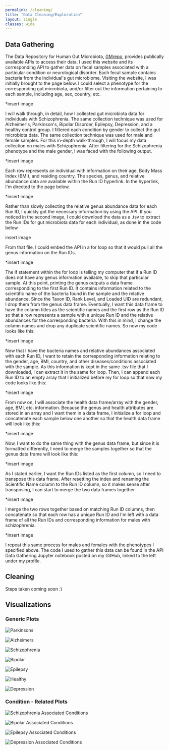 ```yaml
---
permalink: /cleaning/
title: "Data Cleaning/Exploration"
layout: single
classes: wide
---
```


## Data Gathering 

The Data Repository for Human Gut Microbiota, [GMrepo](https://gmrepo.humangut.info/home), provides publically available APIs to access their data. I used this website and its corresponding API to gather data on fecal samples associated with a particular condition or neurological disorder. Each fecal sample contains bacteria from the individual's gut microbiome. Visiting the website, I was initially brought to the page below. I could select a phenotype for the corresponding gut microbiota, and/or filter out the information pertaining to each sample, including age, sex, country, etc. 

*insert image 

I will walk through, in detail, how I collected gut microbiota data for individuals with Schizophrenia. The same collection technique was used for Alzheimer's, Parkinson's, Bipolar Disorder, Epilepsy, Depression, and a healthy control group. I filtered each condition by gender to collect the gut microbiota data. The same collection technique was used for male and female samples. For this in-depth walk-through, I will focus my data collection on males with Schizophrenia. After filtering for the Schizophrenia phenotype and the male gender, I was faced with the following output. 

*insert image 

Each row represents an individual with information on their age, Body Mass Index (BMI), and residing country. The species, genus, and relative abundance data are available within the Run ID hyperlink. In the hyperlink, I'm directed to the page below. 

*insert image 

Rather than slowly collecting the relative genus abundance data for each Run ID, I quickly got the necessary information by using the API. If you noticed in the second image, I could download the data as a .tsv to extract the Run IDs for gut microbiota data for each individual, as done in the code below

insert image 

From that file, I could embed the API in a for loop so that it would pull all the genus information on the Run IDs. 

*insert image 

The if statement within the for loop is telling my computer that if a Run ID does not have any genus information available, to skip that particular sample. At this point, printing the genus outputs a data frame corresponding to the first Run ID. It contains information related to the scientific name of the bacteria found in the sample and the relative abundance. Since the Taxon ID, Rank Level, and Loaded UID are redundant, I drop them from the genus data frame. Eventually, I want this data frame to have the column titles as the scientific names and the first row as the Run ID so that a row represents a sample with a unique Run ID and the relative abundances for the corresponding bacteria. With this in mind, I change the column names and drop any duplicate scientific names. So now my code looks like this: 

*insert image 

Now that I have the bacteria names and relative abundances associated with each Run ID, I want to retain the corresponding information relating to the gender, age, BMI, country, and other diseases/conditions associated with the sample. As this information is kept in the same .tsv file that I downloaded, I can extract it in the same for loop. Then, I can append each Run ID to an empty array that I initialized before my for loop so that now my code looks like this: 

*insert image

From now on, I will associate the health data frame/array with the gender, age, BMI, etc. information. Because the genus and health attributes are stored in an array and I want them in a data frame, I initialize a for loop and concatenate each sample below one another so that the health data frame will look like this: 

*insert image 

Now, I want to do the same thing with the genus data frame, but since it is formatted differently, I need to merge the samples together so that the genus data frame will look like this: 

*insert image 

As I stated earlier, I want the Run IDs listed as the first column, so I need to transpose this data frame. After resetting the index and renaming the Scientific Name column to the Run ID column, so it makes sense after transposing, I can start to merge the two data frames together 

*insert image 

I merge the two rows together based on matching Run ID columns, then concatenate so that each row has a unique Run ID and I'm left with a data frame of all the Run IDs and corresponding information for males with schizophrenia. 

*insert image 

I repeat this same process for males and females with the phenotypes I specified above. The code I used to gather this data can be found in the API Data Gathering Jupyter notebook posted on my GitHub, linked to the left under my profile. 

## Cleaning

Steps taken coming soon :)

## Visualizations 

### Generic Plots

![Parkinsons](/assets/images/generic_parkinsons_graphs.jpg) 

![Alzheimers](/assets/images/generic_alzheimers_graphs.jpg) 

![Schizophrenia](/assets/images/generic_schizophrenia_graphs.jpg) 

![Bipolar](/assets/images/generic_bipolar_graphs.jpg) 

![Epilepsy](/assets/images/generic_epilepsy_graphs.jpg) 

![Healthy](/assets/images/generic_healthy_graphs.jpg) 

![Depression](/assets/images/generic_depression_graphs.jpg) 

### Condition - Related Plots 

![Schizophrenia Associated Conditions](/assets/images/schizophrenia_associated_conditions_count.jpg) 

![Bipolar Associated Conditions](/assets/images/bipolar_associated_conditions_count.jpg) 

![Epilepsy Associated Conditions](/assets/images/epilepsy_associated_conditions_count.jpg) 

![Depression Associated Conditions](/assets/images/depression_associated_conditions_count.jpg) 
